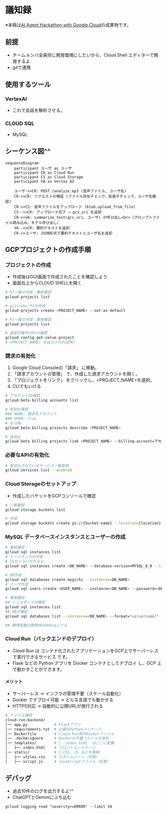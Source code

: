 # 議知録
※本稿は[AI Agent Hackathon with Google Cloud](https://zenn.dev/hackathons/2024-google-cloud-japan-ai-hackathon)の成果物です。

## 前提
- チームメンバ全員同じ開発環境にしたいから、Cloud Shell エディターで開発するよ
- gitで連携

## 使用するツール
### VertexAI
- これで会話を解析させる。

### CLOUD SQL
- MySQL

## シーケンス図^^
```mermaid
sequenceDiagram
    participant ユーザ as ユーザ
    participant CR as Cloud Run
    participant CS as Cloud Storage
    participant VA as Vertex AI

    ユーザ->>CR: POST /analyze_mp3 (音声ファイル, ユーザ名)
    CR->>CR: リクエストの検証 (ファイル存在チェック、拡張子チェック、ユーザ名確認)
    CR->>CS: 音声ファイルをアップロード (blob.upload_from_file)
    CS-->>CR: アップロード完了 → gcs_uri を返却
    CR->>VA: summarize_text(gcs_uri, ユーザ) の呼び出し<br>（プロンプトファイル読み込み、モデル呼び出し）
    VA-->>CR: 要約テキストを返却
    CR->>ユーザ: JSON形式で要約テキストとユーザ名を返却
```

## GCPプロジェクトの作成手順
### プロジェクトの作成
- 作成後はGUI画面で作成されたことを確認しよう
- 画面右上からCLOUD SHELLを開く
```bash
# PJ一覧の作成：事前確認
gcloud projects list

# gijiroku PJの作成
gcloud projects create <PROJECT_NAME> --set-as-default

# PJ一覧の作成：事後確認
gcloud projects list

# 設定作業中のPJの確認
gcloud config get-value project
# <PROJECT_NAME> が出力されればOK!

```

### 請求の有効化
1. Google Cloud Consoleの「請求」 に移動。
2. 「請求アカウントの管理」 で、作成した請求アカウントを開く。
3. 「プロジェクトをリンク」 をクリックし、<PROJECT_NAME>を選択。
4. CLIでもいける
```bash
# アカウントID確認
gcloud beta billing accounts list

# 有効化確認
### NAME: 請求先アカウント
### OPEN: True
# ならOK
gcloud beta billing projects describe <PROJECT_NAME>

# 有効化
gcloud beta billing projects link <PROJECT_NAME> --billing-account=アカウントID
```


### 必要なAPIの有効化
```bash
# 有効化されているサービス一覧取得
gcloud services list --enabled
```

### Cloud Storageのセットアップ
- 作成したバケットをGCPコンソールで確認
```bash
# 一覧確認
gcloud storage buckets list

# 作成
gcloud storage buckets create gs://{bucket-name} --location={location}
```


###  MySQL データベースインスタンスとユーザーの作成
```bash
# 事前確認
gcloud sql instances list
# インスタンスの作成
# 15分くらいかかるよ
gcloud sql instances create <DB_NAME> --database-version=MYSQL_8_0 --tier=db-f1-micro --region=asia-northeast1

# DB作成
gcloud sql databases create mygichi --instance=<DB_NAME>
# ユーザ作成
gcloud sql users create <USER_NAME> --instance=<DB_NAME> --password=<DB_PASS>

# 事後確認
## インスタンスの確認
gcloud sql instances list
## DBの確認
gcloud sql databases list --instance=<DB_NAME> --format="value(name)"

## 環境変数は開発時はdebugしてる
```

### Cloud Run（バックエンドのデプロイ）
- Cloud Run は コンテナ化されたアプリケーションをGCP上でサーバーレスで実行できるサービス です。
- Flask などの Python アプリを Docker コンテナとしてデプロイ し、GCP 上で動かすことができます。

#### メリット
- サーバーレス → インフラの管理不要（スケール自動化）
- Docker でデプロイ可能 → どんな言語でも動かせる
- HTTPS対応 → 自動的に公開URLが発行される


```bash
# ファイル構成
cloud-run-backend/
│── app.py            # Flaskアプリ
│── requirements.txt  # 必要なPythonパッケージ
│── Dockerfile        # Cloud Run用のDockerファイル
│── .dockerignore     # Dockerの不要ファイルを除外
│── templates/        # 🔹 `index.html` はここに配置
│   ├── index.html    # フロントエンドページ
│── static/           # 🔹 CSS, JS などを格納
│   ├── styles.css    # スタイルシート（任意）
│   ├── script.js     # JavaScriptファイル（任意）
```


## デバッグ
- 過去10件のログを出力するよ^^
- ChatGPTとGeminiにぶち込む
```
gcloud logging read "severity>=ERROR" --limit 10
```
